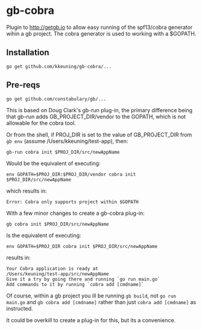 # gb-cobra
Plugin to http://getgb.io to allow easy running of the spf13/cobra generator wihin a gb project. 
The cobra generator is used to working with a $GOPATH.

## Installation

    go get github.com/kkeuning/gb-cobra/...

## Pre-reqs

	go get github.com/constabulary/gb/...
	
This is based on Doug Clark's gb-run plug-in, the primary difference being that gb-run adds GB_PROJECT_DIR/vendor to the GOPATH, which is not allowable for the cobra tool.  

Or from the shell, if PROJ_DIR is set to the value of GB_PROJECT_DIR from `gb env` (assume /Users/kkeuning/test-app), then:

`gb-run cobra init $PROJ_DIR/src/newAppName`

Would be the equivalent of executing:

`env GOPATH=$PROJ_DIR:$PROJ_DIR/vendor cobra init $PROJ_DIR/src/newAppName`

which results in:

`Error: Cobra only supports project within $GOPATH`

With a few minor changes to create a gb-cobra plug-in:

`gb cobra init $PROJ_DIR/src/newAppName`

Is the equivalent of executing:

`env GOPATH=$PROJ_DIR cobra init $PROJ_DIR/src/newAppName`

results in:

```
Your Cobra application is ready at
/Users/keuning/test-app/src/newAppName
Give it a try by going there and running `go run main.go`
Add commands to it by running `cobra add [cmdname]`
```

Of course, within a gb project you ill be running `gb build`, not `go run main.go` and `gb cobra add [cmdname]` rather than just `cobra add [cmdname]` as instructed.

It could be overkill to create a plug-in for this, but its a convenience.
